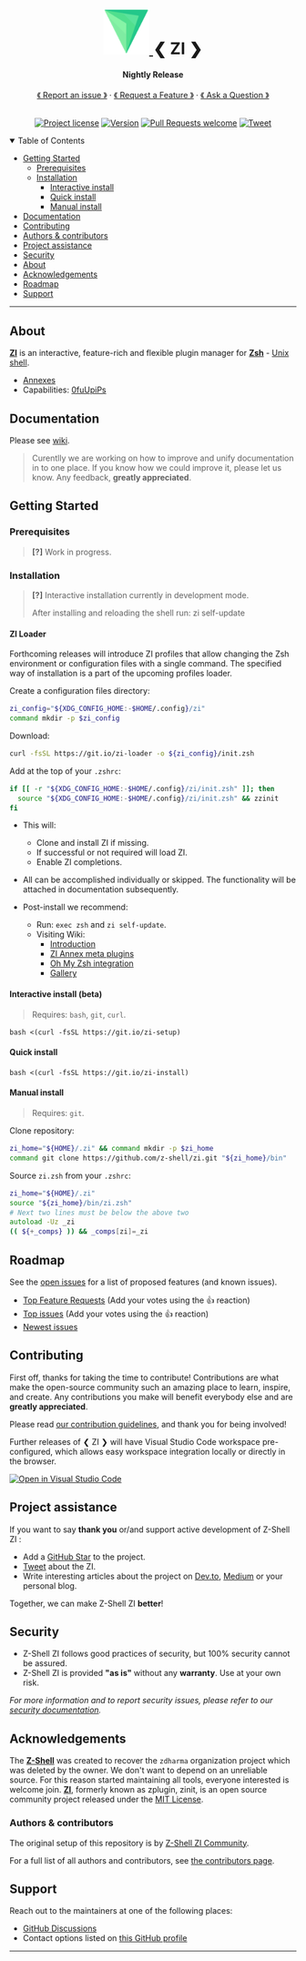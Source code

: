 <h1 align="center">
  <a href="https://github.com/z-shell/zi">
    <img src="images/logo.svg" alt="Logo" width="80" height="80">
  </a>
❮ ZI ❯
  </h1>

<h4 align="center">
Nightly Release
</h4>

<div align="center">
  <a href="https://github.com/z-shell/zi/issues/new?assignees=&labels=bug+%F0%9F%90%9E&template=01_bug_report.yml&title=bug%3A+">《 Report an issue 》</a>
  · <a href="https://github.com/z-shell/zi/issues/new?assignees=&labels=feature-request+%F0%9F%92%A1&template=02_feature_request.yml&title=feat%3A+">《 Request a Feature 》</a>
  · <a href="https://github.com/z-shell/zi/discussions">《 Ask a Question 》</a>
</div>

<div align="center">
<br />

[![Project license](https://img.shields.io/github/license/z-shell/zi.svg?style=flat-square)](../LICENSE) [![Version][ver-badge]][ver-link] [![Pull Requests welcome](https://img.shields.io/badge/PRs-welcome-ff69b4.svg?style=flat-square)](https://github.com/z-shell/zi/issues?q=is%3Aissue+is%3Aopen+label%3A%22help+wanted%22)
[![Tweet][twitter-badge]][twitter-link]

</div>

<details open="open">
<summary>Table of Contents</summary>

- [Getting Started](#getting-started)
  - [Prerequisites](#prerequisites)
  - [Installation](#installation)
    - [Interactive install](#interactive-install-beta)
    - [Quick install](#quick-install)
    - [Manual install](#manual-install)
- [Documentation](#documentation)
- [Contributing](#contributing)
- [Authors & contributors](#authors--contributors)
- [Project assistance](#project-assistance)
- [Security](#security)
- [About](#about)
- [Acknowledgements](#acknowledgements)
- [Roadmap](#roadmap)
- [Support](#support)

</details>

---

## About

  [**ZI**](https://github.com/z-shell/zi) is an interactive, feature-rich and flexible plugin manager for [**Zsh**](https://zsh.sourceforge.io/) - [Unix shell](https://en.wikipedia.org/wiki/Unix_shell).

- [Annexes](https://github.com/z-shell/z-annexes)
- Capabilities: [0fuUpiPs](https://github.com/z-shell/zi/wiki/Zsh-Plugin-Standard#9-global-parameter-holding-the-plugin-managers-capabilities)

## Documentation

Please see [wiki](https://github.com/z-shell/zi/wiki).

> Curentlly we are working on how to improve and unify documentation in to one place.
> If you know how we could improve it, please let us know. Any feedback, **greatly appreciated**.

## Getting Started

### Prerequisites

> **[?]**
> Work in progress.

### Installation

> **[?]**
> Interactive installation currently in development mode.
>
> After installing and reloading the shell run: zi self-update

#### ZI Loader

Forthcoming releases will introduce ZI profiles that allow changing the Zsh environment or configuration files with a single command. The specified way of installation is a part of the upcoming profiles loader.

Create a configuration files directory:

```zsh
zi_config="${XDG_CONFIG_HOME:-$HOME/.config}/zi"
command mkdir -p $zi_config
```

Download:

```zsh
curl -fsSL https://git.io/zi-loader -o ${zi_config}/init.zsh
```

Add at the top of your `.zshrc`:

```zsh
if [[ -r "${XDG_CONFIG_HOME:-$HOME/.config}/zi/init.zsh" ]]; then
  source "${XDG_CONFIG_HOME:-$HOME/.config}/zi/init.zsh" && zzinit
fi
```

- This will:
  - Clone and install ZI if missing.
  - If successful or not required will load ZI.
  - Enable ZI completions.

- All can be accomplished individually or skipped. The functionality will be attached in documentation subsequently.
- Post-install we recommend:
  - Run: `exec zsh` and `zi self-update`.
  - Visiting Wiki:
    - [Introduction](https://github.com/z-shell/zi/wiki/Introduction)
    - [ZI Annex meta plugins](https://github.com/z-shell/zi/wiki/z-a-meta-plugins)
    - [Oh My Zsh integration](https://github.com/z-shell/zi/wiki/Example-Oh-My-Zsh-setup)
    - [Gallery](https://github.com/z-shell/zi/wiki/GALLERY)

#### Interactive install (beta)

> Requires: `bash`, `git`, `curl`.

```shell
bash <(curl -fsSL https://git.io/zi-setup)
```

#### Quick install

```shell
bash <(curl -fsSL https://git.io/zi-install)
```

#### Manual install

> Requires: `git`.

  Clone repository:

```zsh
zi_home="${HOME}/.zi" && command mkdir -p $zi_home
command git clone https://github.com/z-shell/zi.git "${zi_home}/bin"
```

  Source `zi.zsh` from your `.zshrc`:

```zsh
zi_home="${HOME}/.zi"
source "${zi_home}/bin/zi.zsh"
# Next two lines must be below the above two
autoload -Uz _zi
(( ${+_comps} )) && _comps[zi]=_zi
```

## Roadmap

See the [open issues](https://github.com/z-shell/zi/issues) for a list of proposed features (and known issues).

- [Top Feature Requests](https://github.com/z-shell/zi/issues?q=label%3Aenhancement+is%3Aopen+sort%3Areactions-%2B1-desc) (Add your votes using the 👍 reaction)
- [Top issues](https://github.com/z-shell/zi/issues?q=is%3Aissue+is%3Aopen+label%3Abug+sort%3Areactions-%2B1-desc) (Add your votes using the 👍 reaction)
- [Newest issues](https://github.com/z-shell/zi/issues?q=is%3Aopen+is%3Aissue+label%3Abug)

## Contributing

First off, thanks for taking the time to contribute! Contributions are what make the open-source community such an amazing place to learn, inspire, and create. Any contributions you make will benefit everybody else and are **greatly appreciated**.

Please read [our contribution guidelines](CONTRIBUTING.md), and thank you for being involved!

Further releases of ❮ ZI ❯ will have Visual Studio Code workspace pre-configured, which allows easy workspace integration locally or directly in the browser.

[![Open in Visual Studio Code](https://open.vscode.dev/badges/open-in-vscode.svg)](https://open.vscode.dev/z-shell/zi)

## Project assistance

If you want to say **thank you** or/and support active development of Z-Shell ZI :

- Add a [GitHub Star](https://github.com/z-shell/zi) to the project.
- [Tweet][twitter-link] about the ZI.
- Write interesting articles about the project on [Dev.to](https://dev.to/), [Medium](https://medium.com/) or your personal blog.

Together, we can make Z-Shell ZI **better**!

## Security

- Z-Shell ZI follows good practices of security, but 100% security cannot be assured.
- Z-Shell ZI is provided **"as is"** without any **warranty**. Use at your own risk.

_For more information and to report security issues, please refer to our [security documentation](../docs/SECURITY.md)._

## Acknowledgements

The [**Z-Shell**](https://github.com/z-shell) was created to recover the `zdharma` organization project which was deleted by the owner.
We don't want to depend on an unreliable source. For this reason started maintaining all tools, everyone interested is welcome join.
[**ZI**](https://github.com/z-shell/zi), formerly known as zplugin, zinit, is an open source community project released under the [MIT License](../LICENSE).

### Authors & contributors

The original setup of this repository is by [Z-Shell ZI Community](https://github.com/z-shell).

For a full list of all authors and contributors, see [the contributors page](https://github.com/z-shell/zi/contributors).

## Support
  
Reach out to the maintainers at one of the following places:

- [GitHub Discussions](https://github.com/z-shell/zi/discussions)
- Contact options listed on [this GitHub profile](https://github.com/z-shell)

---

[ver-badge]: https://img.shields.io/github/tag/z-shell/zi.svg
[ver-link]: https://github.com/z-shell/zi/releases
[twitter-badge]: https://img.shields.io/twitter/url/http/shields.io.svg?style=social
[twitter-link]: https://twitter.com/intent/tweet?text=Interactive%20feature-rich%20plugin%20manager&url=https://github.com/z-shell/zi&hashtags=zsh,zi,zshell
[asciinema-preview]: https://asciinema.org/a/QcC3gmoOqIkMdPJ7J9v6hiWGf.svg
[asciinema-link]: https://asciinema.org/a/QcC3gmoOqIkMdPJ7J9v6hiWGf

